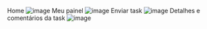 Home
 ![image](https://github.com/user-attachments/assets/7146708c-f1c3-477f-a6f3-4092f50932d7)
Meu painel 
![image](https://github.com/user-attachments/assets/dfaf163d-33cf-47eb-8fa1-b84ddd34f819)
Enviar task 
![image](https://github.com/user-attachments/assets/1610bda8-3a4e-4e80-a960-49206931c9c4)
Detalhes e comentários da task
![image](https://github.com/user-attachments/assets/c6c0c09f-7ac6-4100-9424-9a58f0e80b2f)


